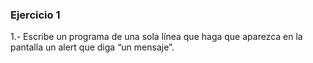 ### Ejercicio 1

1.- Escribe un programa de una sola línea que haga que aparezca en la pantalla un alert que diga “un mensaje”.
